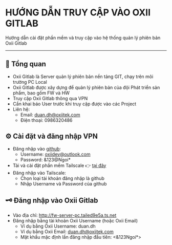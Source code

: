 # HƯỚNG DẪN TRUY CẬP VÀO OXII GITLAB

Hướng dẫn cài đặt phần mềm và truy cập vào hệ thống quản lý phiên bản Oxii Gitlab

---

## 🧱 Tổng quan

- Oxii Gitlab là Server quản lý phiên bản nền tảng GIT, chạy trên môi trường PC Local
- Oxii Gitlab được xây dựng để quản lý phiên bản của đội Phát triển sản phẩm, bao gồm FW và HW
- Truy cập Oxii Gitlab thông qua VPN
- Cần khai báo User trước khi truy cập được vào các Project
- Liên hệ:
  - Email: <duan.dh@oxiitek.com>
  - Điện thoại: 0986320486

## ⚙️ Cài đặt và đăng nhập VPN

- Đăng nhập vào [github](https://github.com/):
  - Username: <oxiidev@outlook.com>
  - Password: &123@Ngoi*
- Tải và cài đặt phần mềm Tailscale 👉 [tại đây](https://tailscale.com/download)
- Đăng nhập vào Tailscale:
  - Chọn loại tài khoản đăng nhập là github
  - Nhập Username và Password của github

## 🗝️ Đăng nhập vào Oxii Gitlab

- Vào địa chỉ: <http://fw-server-pc.tailed9e5a.ts.net>
- Đăng nhập bằng tài khoản Oxii Username (hoặc Oxii Email)
  - Ví dụ bằng Oxii Username: duan.dh
  - Ví dụ bằng Oxii Email: <duan.dh@oxiitek.com>
  - Mật khẩu mặc định lần đăng nhập đầu tiên: <&123Ngoi*>

